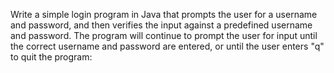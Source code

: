 Write a simple login program in Java that prompts the user for a username and password, and then verifies the input against a predefined username and password. The program will continue to prompt the user for input until the correct username and password are entered, or until the user enters "q" to quit the program:
